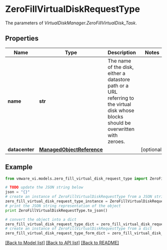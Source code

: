 # ZeroFillVirtualDiskRequestType

The parameters of *VirtualDiskManager.ZeroFillVirtualDisk_Task*. 

## Properties
Name | Type | Description | Notes
------------ | ------------- | ------------- | -------------
**name** | **str** | The name of the disk, either a datastore path or a URL referring to the virtual disk whose blocks should be overwritten with zeroes.  | 
**datacenter** | [**ManagedObjectReference**](ManagedObjectReference.md) |  | [optional] 

## Example

```python
from vmware_vi.models.zero_fill_virtual_disk_request_type import ZeroFillVirtualDiskRequestType

# TODO update the JSON string below
json = "{}"
# create an instance of ZeroFillVirtualDiskRequestType from a JSON string
zero_fill_virtual_disk_request_type_instance = ZeroFillVirtualDiskRequestType.from_json(json)
# print the JSON string representation of the object
print ZeroFillVirtualDiskRequestType.to_json()

# convert the object into a dict
zero_fill_virtual_disk_request_type_dict = zero_fill_virtual_disk_request_type_instance.to_dict()
# create an instance of ZeroFillVirtualDiskRequestType from a dict
zero_fill_virtual_disk_request_type_form_dict = zero_fill_virtual_disk_request_type.from_dict(zero_fill_virtual_disk_request_type_dict)
```
[[Back to Model list]](../README.md#documentation-for-models) [[Back to API list]](../README.md#documentation-for-api-endpoints) [[Back to README]](../README.md)


